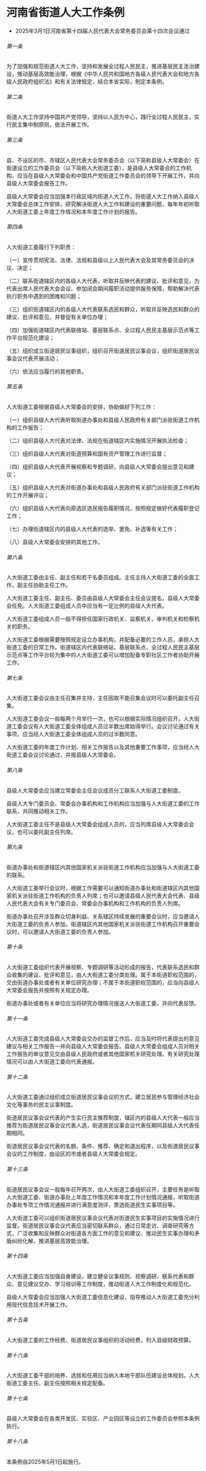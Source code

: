 # 河南省街道人大工作条例

- 2025年3月1日河南省第十四届人民代表大会常务委员会第十四次会议通过

<!-- INFO END -->

###### 第一条

为了加强和规范街道人大工作，坚持和发展全过程人民民主，推进基层民主法治建设，推动基层高效能治理，根据《中华人民共和国地方各级人民代表大会和地方各级人民政府组织法》和有关法律规定，结合本省实际，制定本条例。

###### 第二条

街道人大工作坚持中国共产党领导，坚持以人民为中心，践行全过程人民民主，实行民主集中制原则，依法开展工作。

###### 第三条

县、不设区的市、市辖区人民代表大会常务委员会（以下简称县级人大常委会）在街道设立的工作委员会（以下简称人大街道工委），是县级人大常委会的工作机构，应当在县级人大常委会和中国共产党街道工作委员会的领导下开展工作，并向县级人大常委会报告工作。

县级人大常委会应当加强本行政区域内街道人大工作，将街道人大工作纳入县级人大常委会总体工作安排，研究解决街道人大工作和建设的重要问题，每年年初听取人大街道工委上年度工作情况和本年度工作计划的报告。

###### 第四条

人大街道工委履行下列职责：

（一）宣传贯彻宪法、法律、法规和县级以上人民代表大会及其常务委员会的决议、决定；

（二）联系街道辖区内的各级人大代表，听取并反映代表的建议、批评和意见，为代表出席人民代表大会会议、参加闭会期间履职活动提供服务保障，帮助解决代表执行职务中遇到的困难和问题；

（三）组织街道辖区内的各级人大代表联系选民和群众，听取并反映选民和群众的建议、批评和意见，并督促有关单位办理；

（四）加强街道辖区内代表联络站、基层联系点、全过程人民民主基层示范点等工作平台规范化建设；

（五）组织成立街道居民议事组织，组织召开街道居民议事会议，组织街道居民议事会议代表开展活动；

（六）依法应当履行的其他职责。

###### 第五条

人大街道工委根据县级人大常委会的安排，协助做好下列工作：

（一）组织县级人大代表听取街道办事处和县级人民政府有关部门派驻街道工作机构的工作报告；

（二）组织县级人大代表对法律、法规在街道辖区内实施情况开展执法检查；

（三）组织县级人大代表对街道预算和国有资产管理工作进行监督；

（四）组织县级人大代表开展视察和专题调研，向县级人大常委会提出意见和建议；

（五）组织县级人大代表对街道办事处和县级人民政府有关部门派驻街道工作机构的工作开展评议；

（六）组织县级人大代表向原选区选民报告履职情况，按照规定做好代表履职登记工作；

（七）办理街道辖区内的县级人大代表的选举、罢免、补选等有关工作；

（八）县级人大常委会安排的其他工作。

###### 第六条

人大街道工委由主任、副主任和若干名委员组成。主任主持人大街道工委的全面工作，副主任协助主任工作。

人大街道工委主任、副主任、委员由县级人大常委会主任会议提名，县级人大常委会任免。人大街道工委组成人员中应当有一定比例的县级人大代表。

人大街道工委组成人员一般不得担任国家行政机关、监察机关、审判机关和检察机关的职务。

人大街道工委根据需要按照规定设立办事机构，并配备必要的工作人员，承担人大街道工委的日常工作。街道辖区内代表联络站、基层联系点、全过程人民民主基层示范点等工作平台较为集中的人大街道工委可以增加配备专职社区工作者协助开展工作。

###### 第七条

人大街道工委会议由主任召集并主持，主任因故不能召集会议时可以委托副主任召集。

人大街道工委会议一般每两个月举行一次，也可以根据实际情况组织召开。人大街道工委会议有人大街道工委全体组成人员过半数出席始得举行。会议讨论通过有关事项，应当经人大街道工委全体组成人员的过半数同意。

人大街道工委的年度工作计划、相关工作报告以及其他重要工作事项，应当经人大街道工委会议讨论通过，并报县级人大常委会。

###### 第八条

县级人大常委会应当建立常委会主任会议成员分工联系人大街道工委制度。

县级人大专门委员会、常委会办事机构和工作机构应当加强与人大街道工委的工作联系，共同推动相关工作。

人大街道工委主任不是县级人大常委会组成人员的，应当列席县级人大常委会会议，也可以委托副主任列席。

###### 第九条

街道办事处和街道辖区内其他国家机关派驻街道工作机构应当加强与人大街道工委的联系。

人大街道工委举行会议时，根据工作需要可以通知街道办事处和街道辖区内其他国家机关派驻街道工作机构的负责人列席；也可以邀请县级人民代表大会代表、县级人民代表大会有关专门委员会、常委会办事机构和工作机构的负责人列席。

街道办事处召开涉及群众切身利益、关系辖区持续发展的重要会议时，应当邀请人大街道工委的负责人参加。街道辖区内其他国家机关派驻街道工作机构召开重要会议时，可以邀请人大街道工委的负责人参加。

###### 第十条

人大街道工委组织代表开展视察、专题调研等活动形成的报告，代表联系选民和群众收集的建议、批评和意见，由人大街道工委分类处理。属于本街道职权范围的，交由街道办事处或者有关单位研究办理；不属于本街道职权范围的，应当向县级人大常委会报告并按照有关规定办理。

街道办事处或者有关单位应当将研究办理情况报送人大街道工委，并向代表反馈。

###### 第十一条

人大街道工委完成县级人大常委会交办的监督工作后，应当及时将代表提出的意见建议与相关工作报告一并向县级人大常委会报告。县级人大常委会组成人员对相关工作报告的审议意见交由县级人民政府或者其他国家机关研究处理。有关研究处理情况可以由人大街道工委向代表通报。

###### 第十二条

人大街道工委通过组织成立街道居民议事会议的方式，建立居民参与管理经济社会文化等事务的民主议事制度。

街道居民议事会议代表的产生实行民主推荐制度，辖区内的县级人大代表一般应当推荐为街道居民议事会议代表人选，街道居民议事会议代表任期同县级人大代表任期相同。

街道居民议事会议代表的名额、条件、推荐、确定和退出程序，以及街道居民议事会议的工作制度，由设区的市或者县级人大常委会规定。

###### 第十三条

街道居民议事会议一般每年召开两次，由人大街道工委组织召开，主要任务是听取人大街道工委、街道办事处上年度工作情况和本年度工作计划情况通报，听取街道办事处专项工作情况通报并进行满意度测评，票选街道民生实事项目等。

人大街道工委可以组织街道居民议事会议代表对街道民生实事项目的实施情况进行监督。街道居民议事会议代表应当密切联系群众，通过日常走访、调查研究等方式，广泛收集和反映群众对街道各方面工作的意见和建议，推动民生实事办理和矛盾纠纷化解，推进基层高效能治理。

###### 第十四条

人大街道工委应当加强自身建设，建立健全议事规则、视察调研、联系代表和群众、意见建议交办、学习培训等工作制度，推动街道人大工作制度化和规范化。

县级人大常委会应当加强人大街道工委信息化建设，指导推动人大街道工委充分利用现代信息技术开展工作。

###### 第十五条

人大街道工委的工作经费、街道居民议事组织的活动经费，列入县级财政预算。

###### 第十六条

人大街道工委干部的培养、选拔和任用应当纳入本地干部队伍建设总体规划。人大街道工委主任、副主任按照相关规定配备。

###### 第十七条

县级人大常委会在各类开发区、实验区、产业园区等设立的工作委员会参照本条例执行。

###### 第十八条

本条例自2025年5月1日起施行。
